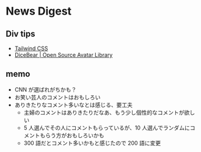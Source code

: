 # News Digest

## Div tips

- [Tailwind CSS](https://tailwindcss.com/docs/installation)
- [DiceBear | Open Source Avatar Library](https://www.dicebear.com/)

## memo

- CNN が選ばれがちかも？
- お笑い芸人のコメントはおもしろい
- ありきたりなコメント多いなとは感じる、要工夫
  - 主婦のコメントはありきたりだなあ、もう少し個性的なコメントが欲しい
  - 5 人選んでその人にコメントもらっているが、10 人選んでランダムにコメントもらう方がおもしろいかも
  - 300 語だとコメント多いかもと感じたので 200 語に変更
